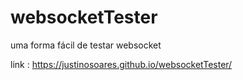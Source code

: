 # websocketTester
uma forma fácil de testar websocket

link : https://justinosoares.github.io/websocketTester/

